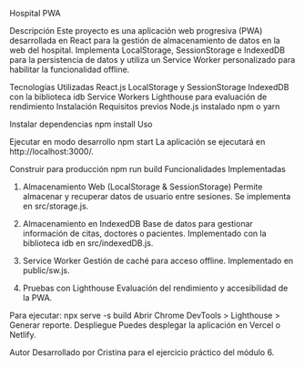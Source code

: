 Hospital PWA

Descripción
Este proyecto es una aplicación web progresiva (PWA) desarrollada en React para la gestión de almacenamiento de datos en la web del hospital. Implementa LocalStorage, SessionStorage e IndexedDB para la persistencia de datos y utiliza un Service Worker personalizado para habilitar la funcionalidad offline.

Tecnologías Utilizadas
React.js
LocalStorage y SessionStorage
IndexedDB con la biblioteca idb
Service Workers
Lighthouse para evaluación de rendimiento
Instalación
Requisitos previos
Node.js instalado
npm o yarn

Instalar dependencias
npm install
Uso

Ejecutar en modo desarrollo
npm start
La aplicación se ejecutará en http://localhost:3000/.

Construir para producción
npm run build
Funcionalidades Implementadas

1. Almacenamiento Web (LocalStorage & SessionStorage)
Permite almacenar y recuperar datos de usuario entre sesiones.
Se implementa en src/storage.js.

2. Almacenamiento en IndexedDB
Base de datos para gestionar información de citas, doctores o pacientes.
Implementado con la biblioteca idb en src/indexedDB.js.

3. Service Worker
Gestión de caché para acceso offline.
Implementado en public/sw.js.

4. Pruebas con Lighthouse
Evaluación del rendimiento y accesibilidad de la PWA.

Para ejecutar:
npx serve -s build
Abrir Chrome DevTools > Lighthouse > Generar reporte.
Despliegue
Puedes desplegar la aplicación en Vercel o Netlify.

Autor
Desarrollado por Cristina para el ejercicio práctico del módulo 6.

